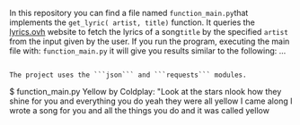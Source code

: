 In this repository you can find a file named ```function_main.py```that implements the ```get_lyric( artist, title)``` function. It queries the [lyrics.ovh](https://api.lyrics.ovh/v1/) website to fetch the lyrics of a song```title``` by the specified ```artist``` from the input given by the user.
If you run the program, executing the main file with: ```function_main.py``` it will give you results similar to the following: 
...
```

The project uses the ```json``` and ```requests``` modules.

```
$ function_main.py
Yellow by Coldplay:
"Look at the stars
nlook how they shine for you
and everything you do
yeah they were all yellow
I came along
I wrote a song for you
and all the things you do
and it was called yellow


